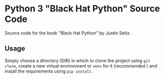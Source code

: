 # Python 3 "Black Hat Python" Source Code

Source code for the book "Black Hat Python" by Justin Seitz.

## Usage
Simply choose a directory (DIR) in which to clone the project using
`git clone`, create a new virtual environment or `venv` for it (recommended
) and install the requirements using `pip install`.

